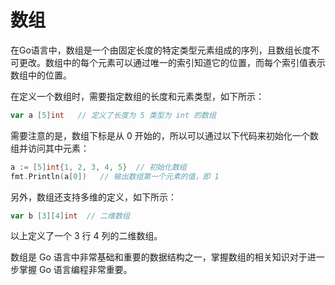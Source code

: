 # 数组
在Go语言中，数组是一个由固定长度的特定类型元素组成的序列，且数组长度不可更改。数组中的每个元素可以通过唯一的索引知道它的位置，而每个索引值表示数组中的位置。

在定义一个数组时，需要指定数组的长度和元素类型，如下所示：
```go
var a [5]int   // 定义了长度为 5 类型为 int 的数组
```

需要注意的是，数组下标是从 0 开始的，所以可以通过以下代码来初始化一个数组并访问其中元素：
```go
a := [5]int{1, 2, 3, 4, 5}  // 初始化数组
fmt.Println(a[0])   // 输出数组第一个元素的值，即 1
```

另外，数组还支持多维的定义，如下所示：
```go
var b [3][4]int  // 二维数组
```
以上定义了一个 3 行 4 列的二维数组。

数组是 Go 语言中非常基础和重要的数据结构之一，掌握数组的相关知识对于进一步掌握 Go 语言编程非常重要。